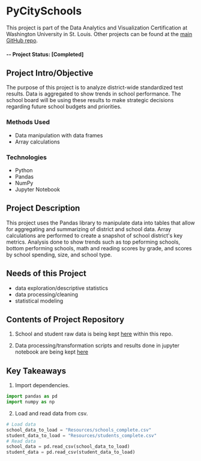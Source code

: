 # PyCitySchools
This project is part of the Data Analytics and Visualization Certification at Washington University in St. Louis.  Other projects can be found at the [main GitHub repo](https://github.com/jfandata).

#### -- Project Status: [Completed]

## Project Intro/Objective
The purpose of this project is to analyze district-wide standardized test results. Data is aggregated to show trends in school performance. The school board will be using these results to make strategic decisions regarding future school budgets and priorities. 

### Methods Used
* Data manipulation with data frames
* Array calculations

### Technologies
* Python
* Pandas
* NumPy
* Jupyter Notebook 

## Project Description
This project uses the Pandas library to manipulate data into tables that allow for aggregating and summarizing of district and school data. Array calculations are performed to create a snapshot of school district's key metrics. Analysis done to show trends such as top peforming schools, bottom performing schools, math and reading scores by grade, and scores by school spending, size, and school type. 

## Needs of this Project

- data exploration/descriptive statistics
- data processing/cleaning
- statistical modeling

## Contents of Project Repository

1. School and student raw data is being kept [here](https://github.com/jfandata/PANDAS_PyCitySchools/tree/master/Resources) within this repo.

2. Data processing/transformation scripts and results done in jupyter notebook are being kept [here](https://github.com/jfandata/PANDAS_PyCitySchools/blob/master/PyCitySchools_starter.ipynb)

## Key Takeaways

1. Import dependencies.

```python
import pandas as pd
import numpy as np
```

2. Load and read data from csv.

```python
# Load data
school_data_to_load = "Resources/schools_complete.csv"
student_data_to_load = "Resources/students_complete.csv"
# Read data
school_data = pd.read_csv(school_data_to_load)
student_data = pd.read_csv(student_data_to_load)
```